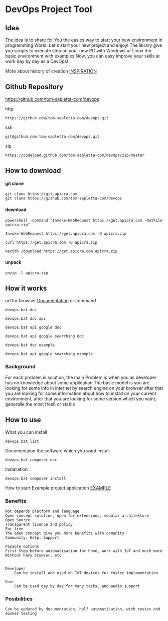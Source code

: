 # DevOps Project Tool 
    
## Idea

The idea is to share for You the easies way to start your new environment in programming World.
Let's start your new project and enjoy!
The library give you scripts to execute step on your new PC with Windows or Linux the basic environment with examples
Now, you can easy improve your skills at work day by day as a DevOps!

More about history of creation
[INSPIRATION](INSPIRATION.md)

## Github Repository
https://github.com/tom-sapletta-com/devops
    
http
    
    https://github.com/tom-sapletta-com/devops.git

ssh
    
    git@github.com:tom-sapletta-com/devops.git
    
zip
    
    https://codeload.github.com/tom-sapletta-com/devops/zip/master

## How to download

#### git clone

    git clone https://git.apicra.com
    git clone https://github.com/tom-sapletta-com/devops

#### download

    powershell -Command "Invoke-WebRequest https://get.apicra.com -OutFile apicra.zip"
 
    Invoke-WebRequest https://get.apicra.com -O apicra.zip
 
    curl https://get.apicra.com -O apicra.zip
 
    %extd% /download https://get.apicra.com apicra.zip
 
#### unpack
 
    unzip -l apicra.zip
 
## How it works

url for browser [Documentation](https://github.com/tom-sapletta-com/devops) or command

    devops.bat doc

    devops.bat doc api
    
    devops.bat api google doc
    
    devops.bat api google searching doc
    
    devops.bat doc example
    
    devops.bat api google searching example

### Background
For each problem is solution,
the main Problem is when you as developer has no knowledge about some application
The basic model is you are looking for some info in internet by search engine on your browser
after that you are looking for some information about how to install on your current environment, 
after that you are looking for some version which you want, generalle the most fresh or stable

## How to use
What you can install

    devops.bat list

Documentaion the software which you want install

    devops.bat composer doc

Installation

    devops.bat composer install    

How to start Example project application
[EXAMPLE](EXAMPLE.md)

    
### Benefits

    Not depends platform and language
    Open concept solution, open for extensions, modular architekture
    Open Source 
    Transparent licence and policy
    For free
    The open concept give you more benefits with comunity
    Community: Help, Support
    
    Payable options
    First Step before automatisation for home, work with IoT and much more
    Without havy browser, etc
    
    
    Developer
        Can be install and used on IoT devices for faster implementation
    
    User
        Can be used day by day for many tasks, and audio support 
    
   
    
### Posibilities    
    
    Can be updated by documentation, half automatisation, with reviev and docker testing
    
    
    
